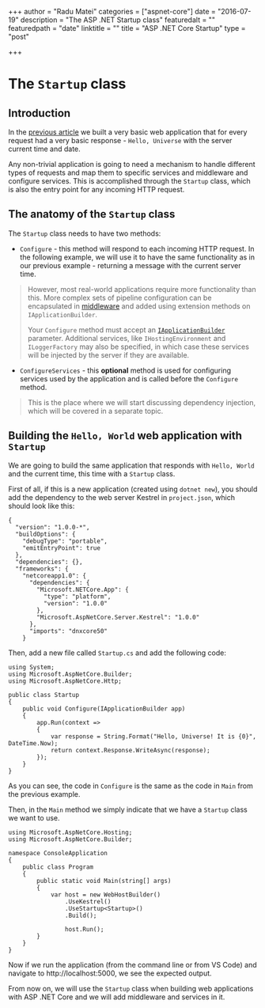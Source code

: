 +++
author = "Radu Matei"
categories = ["aspnet-core"]
date = "2016-07-19"
description = "The ASP .NET Startup class"
featuredalt = ""
featuredpath = "date"
linktitle = ""
title = "ASP .NET Core Startup"
type = "post"

+++


The `Startup` class
==================

Introduction
---------------

In the [previous article](https://github.com/radu-matei/blog-content/blob/master/articles/aspnet-core-getting-started.md) we built a very basic web application that for every request had a very basic response - `Hello, Universe` with the server current time and date.

Any non-trivial application is going to need a mechanism to handle different types of requests and map them to specific services and middleware and configure services. This is accomplished through the `Startup` class, which is also the entry point for any incoming HTTP request.

The anatomy of the `Startup` class
--------------------------------------------

The `Startup` class needs to have two methods: 

- `Configure` - this method will respond to each incoming HTTP request. In the following example, we will use it to have the same functionality as in our previous example - returning a message with the current server time.

> However,  most real-world applications require more functionality than this. More complex sets of pipeline configuration can be encapsulated in [middleware](https://docs.asp.net/en/latest/fundamentals/middleware.html) and added using extension methods on `IApplicationBuilder`.
> 
> Your `Configure` method must accept an [`IApplicationBuilder`](https://docs.asp.net/projects/api/en/latest/autoapi/Microsoft/AspNetCore/Builder/IApplicationBuilder/index.html) parameter. Additional services, like `IHostingEnvironment` and `ILoggerFactory` may also be specified, in which case these services will be injected by the server if they are available. 

- `ConfigureServices` - this **optional** method is used for configuring services used by the application and is called before the `Configure` method.

> This is the place where we will start discussing dependency injection, which will be covered in a separate topic.


Building the `Hello, World` web application with `Startup`
-----------------------------------------------------------------------------

We are going to build the same application that responds with `Hello, World` and the current time, this time with a `Startup` class.

First of all, if this is a new application (created using `dotnet new`), you should add the dependency to the web server Kestrel in `project.json`, which should look like this:

```
{
  "version": "1.0.0-*",
  "buildOptions": {
    "debugType": "portable",
    "emitEntryPoint": true
  },
  "dependencies": {},
  "frameworks": {
    "netcoreapp1.0": {
      "dependencies": {
        "Microsoft.NETCore.App": {
          "type": "platform",
          "version": "1.0.0"
        },
        "Microsoft.AspNetCore.Server.Kestrel": "1.0.0"
      },
      "imports": "dnxcore50"
    }
```
Then, add a new file called `Startup.cs` and add the following code:

```
using System;
using Microsoft.AspNetCore.Builder;
using Microsoft.AspNetCore.Http;

public class Startup
{
    public void Configure(IApplicationBuilder app)
    {
        app.Run(context =>
        {
            var response = String.Format("Hello, Universe! It is {0}", DateTime.Now);
            return context.Response.WriteAsync(response);
        });
    }
}
```
As you can see, the code in `Configure` is the same as the code in `Main` from the previous example.

Then, in the `Main` method we simply indicate that we have a `Startup` class we want to use.
```
using Microsoft.AspNetCore.Hosting;
using Microsoft.AspNetCore.Builder;

namespace ConsoleApplication
{
    public class Program
    {
        public static void Main(string[] args)
        {
            var host = new WebHostBuilder()
                .UseKestrel()
                .UseStartup<Startup>()
                .Build();

                host.Run();
        }
    }
}
```

Now if we run the application (from the command line or from VS Code) and navigate to http://localhost:5000, we see the expected output.


From now on, we will use the `Startup` class when building web applications with ASP .NET Core and we will add middleware and services in it.
